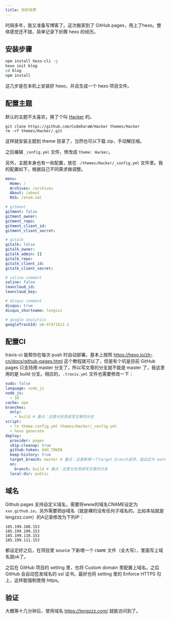 ```yaml
---
title: 你好世界
---
```


时隔多年，我又准备写博客了。这次搬家到了 GitHub pages，用上了hexo。整体感觉还不错，简单记录下折腾 hexo 的经历。

## 安装步骤

```bash
npm install hexo-cli -g
hexo init blog
cd blog
npm install
```

这几步是在本机上安装好 hexo，并且生成一个 hexo 项目文件。

## 配置主题

默认的主题不太喜欢，换了个叫 [Hacker](https://github.com/CodeDaraW/Hacker) 的。

```
git clone https://github.com/CodeDaraW/Hacker themes/Hacker
rm -rf themes/Hacker/.git
```

这样就安装主题到 theme 目录了，当然也可以下载 zip，手动解压缩。

之后编辑 `_config.yml` 文件，修改成 `theme: Hacker`。

另外，主题本身也有一些配置，放在 `./themes/Hacker/_config.yml` 文件里。我的配置如下，根据自己不同需求做调整。

```yml
menu:
  Home: /
  Archives: /archives
  About: /about
  RSS: /atom.xml

# gitment
gitment: false
gitment_owner:
gitment_repo:
gitment_client_id:
gitment_client_secret:

# gitalk
gitalk: false
gitalk_owner:
gitalk_admin: []
gitalk_repo:
gitalk_client_id:
gitalk_client_secret:

# valine comment
valine: false
leancloud_id:
leancloud_key:

# disqus comment
disqus: true
disqus_shortname: lengzzz

# google analytics
googleTrackId: UA-47471611-1

```

## 配置CI

travis-ci 能帮你在每次 push 时自动部署。基本上按照 https://hexo.io/zh-cn/docs/github-pages.html 这个教程就可以了，但是有个坑是目前 GitHub pages 只支持用 master 分支了，所以写文章的分支就不能是 master 了，我这里用的是 build 分支。相应的，`.travis.yml` 文件也需要修改一下：

```yml
sudo: false
language: node_js
node_js:
  - 10 
cache: npm
branches:
  only:
    - build # 重点：这里分支改成写文章的分支
script:
  - ln theme.config.yml themes/Hacker/_config.yml
  - hexo generate 
deploy:
  provider: pages
  skip-cleanup: true
  github-token: $GH_TOKEN
  keep-history: true
  target_branch: master # 重点：这里新增一个target_branch选项，值设定为 master
  on:
    branch: build # 重点：这里分支改成写文章的分支
  local-dir: public

```

## 域名

Github pages 支持自定义域名，需要将www的域名CNAME设定为 `xxx.github.io`，另外需要把@域名（就是裸的没有任何子域名的，比如本站就是lengzzz.com）的A记录修改为下列IP：

```
185.199.108.153
185.199.109.153
185.199.110.153
185.199.111.153
```

都设定好之后，在项目里 source 下新增一个 `CNAME` 文件（全大写），里面写上域名就ok了。

之后在 GitHub 项目的 setting 里，也将 Custom domain 里配置上域名。之后 GitHub 会自动签发域名的 ssl 证书。最好也将 setting 里的 Enforce HTTPS 勾上，这样能强制使用 https。

## 验证

大概等十几分钟后，使用域名 https://lengzzz.com/ 就能访问到了。
